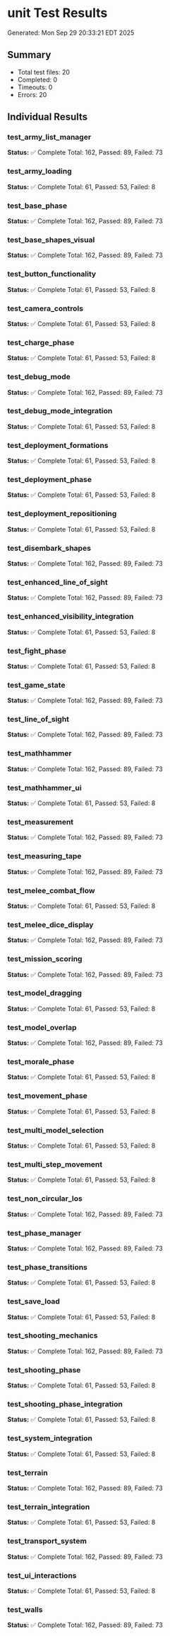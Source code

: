 # unit Test Results
Generated: Mon Sep 29 20:33:21 EDT 2025

## Summary
- Total test files: 20
- Completed: 0
- Timeouts: 0
- Errors: 20

## Individual Results

### test_army_list_manager
**Status:** ✅ Complete
Total: 162, Passed: 89, Failed: 73

### test_army_loading
**Status:** ✅ Complete
Total: 61, Passed: 53, Failed: 8

### test_base_phase
**Status:** ✅ Complete
Total: 162, Passed: 89, Failed: 73

### test_base_shapes_visual
**Status:** ✅ Complete
Total: 162, Passed: 89, Failed: 73

### test_button_functionality
**Status:** ✅ Complete
Total: 61, Passed: 53, Failed: 8

### test_camera_controls
**Status:** ✅ Complete
Total: 61, Passed: 53, Failed: 8

### test_charge_phase
**Status:** ✅ Complete
Total: 61, Passed: 53, Failed: 8

### test_debug_mode
**Status:** ✅ Complete
Total: 162, Passed: 89, Failed: 73

### test_debug_mode_integration
**Status:** ✅ Complete
Total: 61, Passed: 53, Failed: 8

### test_deployment_formations
**Status:** ✅ Complete
Total: 61, Passed: 53, Failed: 8

### test_deployment_phase
**Status:** ✅ Complete
Total: 61, Passed: 53, Failed: 8

### test_deployment_repositioning
**Status:** ✅ Complete
Total: 61, Passed: 53, Failed: 8

### test_disembark_shapes
**Status:** ✅ Complete
Total: 162, Passed: 89, Failed: 73

### test_enhanced_line_of_sight
**Status:** ✅ Complete
Total: 162, Passed: 89, Failed: 73

### test_enhanced_visibility_integration
**Status:** ✅ Complete
Total: 61, Passed: 53, Failed: 8

### test_fight_phase
**Status:** ✅ Complete
Total: 61, Passed: 53, Failed: 8

### test_game_state
**Status:** ✅ Complete
Total: 162, Passed: 89, Failed: 73

### test_line_of_sight
**Status:** ✅ Complete
Total: 162, Passed: 89, Failed: 73

### test_mathhammer
**Status:** ✅ Complete
Total: 162, Passed: 89, Failed: 73

### test_mathhammer_ui
**Status:** ✅ Complete
Total: 61, Passed: 53, Failed: 8

### test_measurement
**Status:** ✅ Complete
Total: 162, Passed: 89, Failed: 73

### test_measuring_tape
**Status:** ✅ Complete
Total: 162, Passed: 89, Failed: 73

### test_melee_combat_flow
**Status:** ✅ Complete
Total: 61, Passed: 53, Failed: 8

### test_melee_dice_display
**Status:** ✅ Complete
Total: 162, Passed: 89, Failed: 73

### test_mission_scoring
**Status:** ✅ Complete
Total: 162, Passed: 89, Failed: 73

### test_model_dragging
**Status:** ✅ Complete
Total: 61, Passed: 53, Failed: 8

### test_model_overlap
**Status:** ✅ Complete
Total: 162, Passed: 89, Failed: 73

### test_morale_phase
**Status:** ✅ Complete
Total: 61, Passed: 53, Failed: 8

### test_movement_phase
**Status:** ✅ Complete
Total: 61, Passed: 53, Failed: 8

### test_multi_model_selection
**Status:** ✅ Complete
Total: 61, Passed: 53, Failed: 8

### test_multi_step_movement
**Status:** ✅ Complete
Total: 61, Passed: 53, Failed: 8

### test_non_circular_los
**Status:** ✅ Complete
Total: 162, Passed: 89, Failed: 73

### test_phase_manager
**Status:** ✅ Complete
Total: 162, Passed: 89, Failed: 73

### test_phase_transitions
**Status:** ✅ Complete
Total: 61, Passed: 53, Failed: 8

### test_save_load
**Status:** ✅ Complete
Total: 61, Passed: 53, Failed: 8

### test_shooting_mechanics
**Status:** ✅ Complete
Total: 162, Passed: 89, Failed: 73

### test_shooting_phase
**Status:** ✅ Complete
Total: 61, Passed: 53, Failed: 8

### test_shooting_phase_integration
**Status:** ✅ Complete
Total: 61, Passed: 53, Failed: 8

### test_system_integration
**Status:** ✅ Complete
Total: 61, Passed: 53, Failed: 8

### test_terrain
**Status:** ✅ Complete
Total: 162, Passed: 89, Failed: 73

### test_terrain_integration
**Status:** ✅ Complete
Total: 61, Passed: 53, Failed: 8

### test_transport_system
**Status:** ✅ Complete
Total: 162, Passed: 89, Failed: 73

### test_ui_interactions
**Status:** ✅ Complete
Total: 61, Passed: 53, Failed: 8

### test_walls
**Status:** ✅ Complete
Total: 162, Passed: 89, Failed: 73

